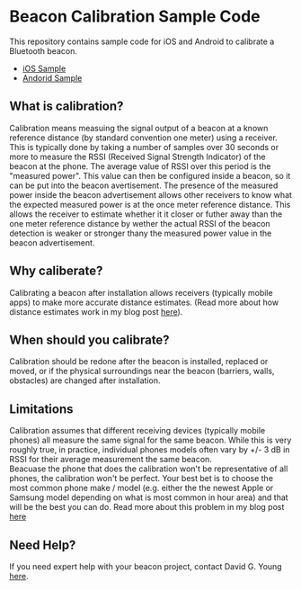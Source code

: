 # Beacon Calibration Sample Code

This repository contains sample code for iOS and Android to calibrate a Bluetooth beacon.

* [iOS Sample](https://github.com/davidgyoung/beacon-calibration-sample-code/blob/main/CalibrationTool.swift)
* [Andorid Sample](https://github.com/davidgyoung/beacon-calibration-sample-code/blob/main/CalibrationTool.kt)

## What is calibration?

Calibration means measuing the signal output of a beacon at a known reference distance (by standard convention one meter) using a receiver.  This is typically done by taking a number of samples over 30 seconds or more to measure the RSSI (Received Signal Strength Indicator)  of the beacon at the phone. 
The average value of RSSI over this period is the "measured power".  This value can then be configured inside a beacon, so it can be put into the beacon avertisement.  The presence of the measured power inside the beacon advertisement allows other receivers to know what the expected measured power is at the once meter reference distance.
This allows the receiver to estimate whether it it closer or futher away than the one meter reference distance by wether the actual RSSI of the beacon detection is weaker or stronger thany the measured power value in the beacon advertisement.

## Why caliberate?

Calibrating a beacon after installation allows receivers (typically mobile apps) to make more accurate distance estimates.  (Read more about how distance estimates work in my blog post [here](http://www.davidgyoungtech.com/2020/05/15/how-far-can-you-go)).

## When should you calibrate?

Calibration should be redone after the beacon is installed, replaced or moved, or if the physical surroundings near the beacon (barriers, walls, obstacles) are changed after installation.

## Limitations

Calibration assumes that different receiving devices (typically mobile phones) all measure the same signal for the same beacon.  While this is very roughly true, in practice, individual phones models often vary by +/- 3 dB in RSSI for their average measurement the same beacon.  
Beacuase the phone that does the calibration won't be representative of all phones, the calibration won't be perfect.  Your best bet is to choose the most common phone make / model (e.g. either the the newest Apple or Samsung model depending on what is most common in hour area) and that will be the best you can do.  Read more about this problem in my blog post [here](http://www.davidgyoungtech.com/2020/05/15/how-far-can-you-go)


## Need Help?

If you need expert help with your beacon project, contact David G. Young [here](http://www.davidgyoungtech.com).



